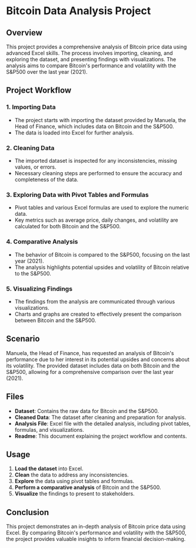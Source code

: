 # Bitcoin Data Analysis Project

## Overview

This project provides a comprehensive analysis of Bitcoin price data using advanced Excel skills. The process involves importing, cleaning, and exploring the dataset, and presenting findings with visualizations. The analysis aims to compare Bitcoin's performance and volatility with the S&P500 over the last year (2021).

## Project Workflow

### 1. Importing Data
- The project starts with importing the dataset provided by Manuela, the Head of Finance, which includes data on Bitcoin and the S&P500.
- The data is loaded into Excel for further analysis.

### 2. Cleaning Data
- The imported dataset is inspected for any inconsistencies, missing values, or errors.
- Necessary cleaning steps are performed to ensure the accuracy and completeness of the data.

### 3. Exploring Data with Pivot Tables and Formulas
- Pivot tables and various Excel formulas are used to explore the numeric data.
- Key metrics such as average price, daily changes, and volatility are calculated for both Bitcoin and the S&P500.

### 4. Comparative Analysis
- The behavior of Bitcoin is compared to the S&P500, focusing on the last year (2021).
- The analysis highlights potential upsides and volatility of Bitcoin relative to the S&P500.

### 5. Visualizing Findings
- The findings from the analysis are communicated through various visualizations.
- Charts and graphs are created to effectively present the comparison between Bitcoin and the S&P500.

## Scenario

Manuela, the Head of Finance, has requested an analysis of Bitcoin's performance due to her interest in its potential upsides and concerns about its volatility. The provided dataset includes data on both Bitcoin and the S&P500, allowing for a comprehensive comparison over the last year (2021).

## Files

- **Dataset**: Contains the raw data for Bitcoin and the S&P500.
- **Cleaned Data**: The dataset after cleaning and preparation for analysis.
- **Analysis File**: Excel file with the detailed analysis, including pivot tables, formulas, and visualizations.
- **Readme**: This document explaining the project workflow and contents.

## Usage

1. **Load the dataset** into Excel.
2. **Clean** the data to address any inconsistencies.
3. **Explore** the data using pivot tables and formulas.
4. **Perform a comparative analysis** of Bitcoin and the S&P500.
5. **Visualize** the findings to present to stakeholders.

## Conclusion

This project demonstrates an in-depth analysis of Bitcoin price data using Excel. By comparing Bitcoin's performance and volatility with the S&P500, the project provides valuable insights to inform financial decision-making.
